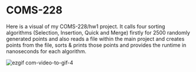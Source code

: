 # COMS-228

Here is a visual of my COMS-228/hw1 project. It calls four sorting algorithms (Selection, Insertion, Quick and Merge) firstly for 2500 randomly generated points and also reads a file within the main project and creates points from the file, sorts & prints those points and provides the runtime in nanoseconds for each algorithm.

![ezgif com-video-to-gif-4](https://github.com/mccnick/COMS-228/assets/91184284/3ef76668-03c0-4715-ab7e-664b561c23fc)
